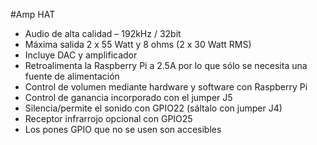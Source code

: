 <!--
---
name: Amp HAT
class: board
type: audio
formfactor: HAT
manufacturer: JustBoom
description: The JustBoom Amp HAT is a high quality audio amplifier designed specifically for the Raspberry Pi.
url: https://www.justboom.co/product/justboom-amp-hat/
buy: https://www.justboom.co/product/justboom-amp-hat/
image: 'justboom-amp-hat.png'
pincount: 40
eeprom: setup
power:
  '1':
  '2':
ground:
  '6':
  '9':
  '14':
  '20':
  '25':
  '30':
  '34':
  '39':
pin:
  '3':
    mode: i2c
  '5':
    mode: i2c
  '12':
    name: BCKL (Bit Clock)
    mode: i2s
  '15':
    name: Soft Mute
  '16':
    name: Rotary Encoder
  '18':
    name: Rotary Encoder
  '22':
    name: IR Receiver
  '35':
    name: LRCK (Left/Right Clock)
    mode: i2s
  '40':
    name: DOUT
    mode: i2s
i2c:
  '0x4D':
    name: Amplifier
    device: TAS5756M
-->
#Amp HAT

* Audio de alta calidad – 192kHz / 32bit
* Máxima salida 2 x 55 Watt y 8 ohms (2 x 30 Watt RMS)
* Incluye DAC y amplificador
* Retroalimenta la Raspberry Pi a 2.5A por lo que sólo se necesita una fuente de alimentación
* Control de volumen mediante hardware y software con Raspberry Pi
* Control de ganancia incorporado con el jumper J5
* Silencia/permite el sonido con GPIO22 (sáltalo con jumper J4)
* Receptor infrarrojo opcional con GPIO25
* Los pones GPIO que no se usen son accesibles
